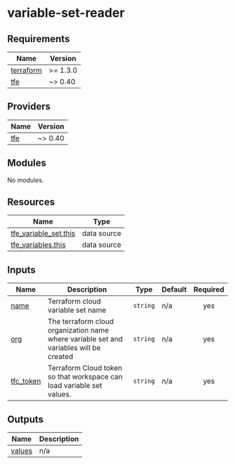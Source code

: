 # variable-set-reader

<!-- BEGINNING OF PRE-COMMIT-TERRAFORM DOCS HOOK -->
## Requirements

| Name | Version |
|------|---------|
| <a name="requirement_terraform"></a> [terraform](#requirement\_terraform) | >= 1.3.0 |
| <a name="requirement_tfe"></a> [tfe](#requirement\_tfe) | ~> 0.40 |

## Providers

| Name | Version |
|------|---------|
| <a name="provider_tfe"></a> [tfe](#provider\_tfe) | ~> 0.40 |

## Modules

No modules.

## Resources

| Name | Type |
|------|------|
| [tfe_variable_set.this](https://registry.terraform.io/providers/hashicorp/tfe/latest/docs/data-sources/variable_set) | data source |
| [tfe_variables.this](https://registry.terraform.io/providers/hashicorp/tfe/latest/docs/data-sources/variables) | data source |

## Inputs

| Name | Description | Type | Default | Required |
|------|-------------|------|---------|:--------:|
| <a name="input_name"></a> [name](#input\_name) | Terraform cloud variable set name | `string` | n/a | yes |
| <a name="input_org"></a> [org](#input\_org) | The terraform cloud organization name where variable set and variables will be created | `string` | n/a | yes |
| <a name="input_tfc_token"></a> [tfc\_token](#input\_tfc\_token) | Terraform Cloud token so that workspace can load variable set values. | `string` | n/a | yes |

## Outputs

| Name | Description |
|------|-------------|
| <a name="output_values"></a> [values](#output\_values) | n/a |
<!-- END OF PRE-COMMIT-TERRAFORM DOCS HOOK -->
